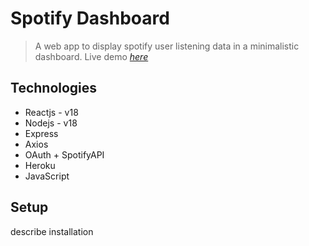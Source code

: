 # Spotify Dashboard
> A web app to display spotify user listening data in a minimalistic dashboard.
> Live demo [_here_](https://spotify-stats.herokuapp.com/)


## Technologies
- Reactjs - v18
- Nodejs - v18
- Express
- Axios
- OAuth + SpotifyAPI
- Heroku
- JavaScript

## Setup

describe installation



